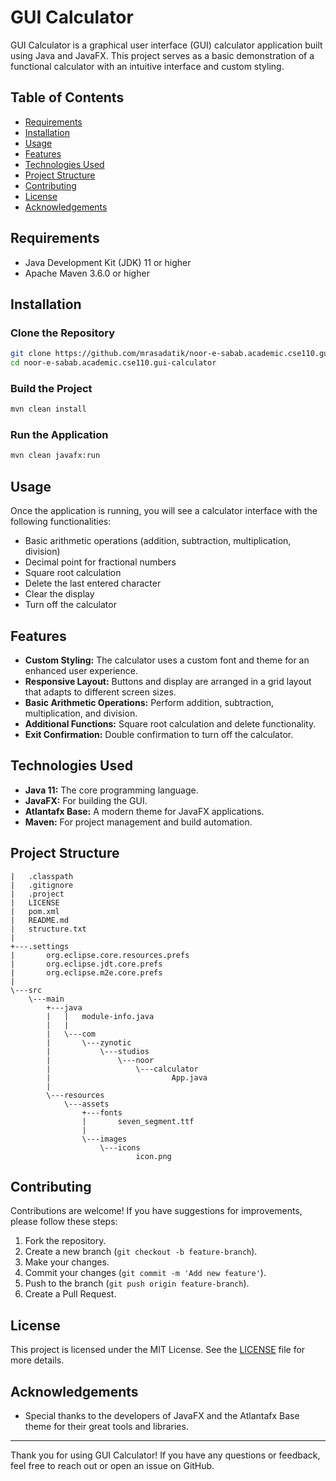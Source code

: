 # GUI Calculator

GUI Calculator is a graphical user interface (GUI) calculator application built using Java and JavaFX. This project serves as a basic demonstration of a functional calculator with an intuitive interface and custom styling.

## Table of Contents
- [Requirements](#requirements)
- [Installation](#installation)
- [Usage](#usage)
- [Features](#features)
- [Technologies Used](#technologies-used)
- [Project Structure](#project-structure)
- [Contributing](#contributing)
- [License](#license)
- [Acknowledgements](#acknowledgements)

## Requirements
- Java Development Kit (JDK) 11 or higher
- Apache Maven 3.6.0 or higher

## Installation

### Clone the Repository
```bash
git clone https://github.com/mrasadatik/noor-e-sabab.academic.cse110.gui-calculator.git
cd noor-e-sabab.academic.cse110.gui-calculator
```

### Build the Project
```bash
mvn clean install
```

### Run the Application
```bash
mvn clean javafx:run
```

## Usage
Once the application is running, you will see a calculator interface with the following functionalities:
- Basic arithmetic operations (addition, subtraction, multiplication, division)
- Decimal point for fractional numbers
- Square root calculation
- Delete the last entered character
- Clear the display
- Turn off the calculator

## Features
- **Custom Styling:** The calculator uses a custom font and theme for an enhanced user experience.
- **Responsive Layout:** Buttons and display are arranged in a grid layout that adapts to different screen sizes.
- **Basic Arithmetic Operations:** Perform addition, subtraction, multiplication, and division.
- **Additional Functions:** Square root calculation and delete functionality.
- **Exit Confirmation:** Double confirmation to turn off the calculator.

## Technologies Used
- **Java 11:** The core programming language.
- **JavaFX:** For building the GUI.
- **Atlantafx Base:** A modern theme for JavaFX applications.
- **Maven:** For project management and build automation.

## Project Structure
```plaintext
|   .classpath
|   .gitignore
|   .project
|   LICENSE
|   pom.xml
|   README.md
|   structure.txt
|   
+---.settings
|       org.eclipse.core.resources.prefs
|       org.eclipse.jdt.core.prefs
|       org.eclipse.m2e.core.prefs
|       
\---src
    \---main
        +---java
        |   |   module-info.java
        |   |   
        |   \---com
        |       \---zynotic
        |           \---studios
        |               \---noor
        |                   \---calculator
        |                           App.java
        |                           
        \---resources
            \---assets
                +---fonts
                |       seven_segment.ttf
                |       
                \---images
                    \---icons
                            icon.png
```

## Contributing
Contributions are welcome! If you have suggestions for improvements, please follow these steps:
1. Fork the repository.
2. Create a new branch (`git checkout -b feature-branch`).
3. Make your changes.
4. Commit your changes (`git commit -m 'Add new feature'`).
5. Push to the branch (`git push origin feature-branch`).
6. Create a Pull Request.

## License
This project is licensed under the MIT License. See the [LICENSE](LICENSE) file for more details.

## Acknowledgements
- Special thanks to the developers of JavaFX and the Atlantafx Base theme for their great tools and libraries.

---

Thank you for using GUI Calculator! If you have any questions or feedback, feel free to reach out or open an issue on GitHub.